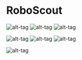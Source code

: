 # RoboScout

 ![alt-tag](https://raw.githubusercontent.com/ScrypticLabs/RoboScout/master/imgs/IMG_0553.full.JPG)   ![alt-tag](https://raw.githubusercontent.com/ScrypticLabs/RoboScout/master/imgs/IMG_0554.full.JPG)  ![alt-tag](https://raw.githubusercontent.com/ScrypticLabs/RoboScout/master/imgs/IMG_0547.full.JPG)  

  ![alt-tag](https://raw.githubusercontent.com/ScrypticLabs/RoboScout/master/imgs/IMG_0549.full.JPG)    ![alt-tag](https://raw.githubusercontent.com/ScrypticLabs/RoboScout/master/imgs/IMG_0550.full.JPG)    ![alt-tag](https://raw.githubusercontent.com/ScrypticLabs/RoboScout/master/imgs/IMG_0551.full.JPG)
  
   ![alt-tag](https://raw.githubusercontent.com/ScrypticLabs/RoboScout/master/imgs/IMG_0546.full.JPG)  



